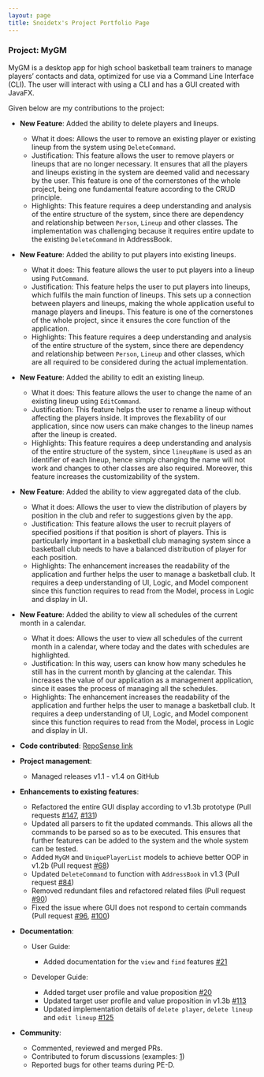 ```yaml
---
layout: page
title: Snoidetx's Project Portfolio Page
---
```

### Project: MyGM

MyGM is a desktop app for high school basketball team trainers to manage players’ contacts and data, optimized for use
via a Command Line Interface (CLI). The user will interact with using a CLI and has a GUI created with JavaFX.

Given below are my contributions to the project:

* **New Feature**: Added the ability to delete players and lineups.
  * What it does: Allows the user to remove an existing player or existing lineup from the system using `DeleteCommand`.
  * Justification: This feature allows the user to remove players or lineups that are no longer necessary. It ensures that all the players and lineups existing in the system are deemed valid and necessary by the user. This feature is one of the cornerstones of the whole project, being one fundamental feature according to the CRUD principle.
  * Highlights: This feature requires a deep understanding and analysis of the entire structure of the system, since there are dependency and relationship between `Person`, `Lineup` and other classes. The implementation was challenging because it requires entire update to the existing `DeleteCommand` in AddressBook.

* **New Feature**: Added the ability to put players into existing lineups.
  * What it does: This feature allows the user to put players into a lineup using `PutCommand`. 
  * Justification: This feature helps the user to put players into lineups, which fulfils the main function of lineups. This sets up a connection between players and lineups, making the whole application useful to manage players and lineups. This feature is one of the cornerstones of the whole project, since it ensures the core function of the application.
  * Highlights: This feature requires a deep understanding and analysis of the entire structure of the system, since there are dependency and relationship between `Person`, `Lineup` and other classes, which are all required to be considered during the actual implementation.

* **New Feature**: Added the ability to edit an existing lineup.
  * What it does: This feature allows the user to change the name of an existing lineup using `EditCommand`.
  * Justification: This feature helps the user to rename a lineup without affecting the players inside. It improves the flexability of our application, since now users can make changes to the lineup names after the lineup is created. 
  * Highlights: This feature requires a deep understanding and analysis of the entire structure of the system, since `lineupName` is used as an identifier of each lineup, hence simply changing the name will not work and changes to other classes are also required. Moreover, this feature increases the customizability of the system.

* **New Feature**: Added the ability to view aggregated data of the club.
  * What it does: Allows the user to view the distribution of players by position in the club and refer to suggestions given by the app.
  * Justification: This feature allows the user to recruit players of specified positions if that position is short of players. This is particularly important in a basketball club managing system since a basketball club needs to have a balanced distribution of player for each position.
  * Highlights: The enhancement increases the readability of the application and further helps the user to manage a basketball club. It requires a deep understanding of UI, Logic, and Model component since this function requires to read from the Model, process in Logic and display in UI.

* **New Feature**: Added the ability to view all schedules of the current month in a calendar.
  * What it does: Allows the user to view all schedules of the current month in a calendar, where today and the dates with schedules are highlighted.
  * Justification: In this way, users can know how many schedules he still has in the current month by glancing at the calendar. This increases the value of our application as a management application, since it eases the process of managing all the schedules.
  * Highlights: The enhancement increases the readability of the application and further helps the user to manage a basketball club. It requires a deep understanding of UI, Logic, and Model component since this function requires to read from the Model, process in Logic and display in UI.

* **Code contributed**: [RepoSense link](https://nus-cs2103-ay2122s2.github.io/tp-dashboard/?search=&sort=groupTitle&sortWithin=title&timeframe=commit&mergegroup=&groupSelect=groupByRepos&breakdown=true&checkedFileTypes=docs~functional-code~test-code~other&since=2022-02-18&tabOpen=true&tabType=authorship&tabAuthor=snoidetx&tabRepo=AY2122S2-CS2103-F09-1%2Ftp%5Bmaster%5D&authorshipIsMergeGroup=false&authorshipFileTypes=docs~functional-code~test-code&authorshipIsBinaryFileTypeChecked=false)

* **Project management**:
  * Managed releases v1.1 - v1.4 on GitHub

* **Enhancements to existing features**:
  * Refactored the entire GUI display according to v1.3b prototype (Pull requests [#147](https://github.com/AY2122S2-CS2103-F09-1/tp/pull/147), [#131](https://github.com/AY2122S2-CS2103-F09-1/tp/pull/131))
  * Updated all parsers to fit the updated commands. This allows all the commands to be parsed so as to be executed. This ensures that further features can be added to the system and the whole system can be tested.
  * Added `MyGM` and `UniquePlayerList` models to achieve better OOP in v1.2b (Pull request [#68](https://github.com/AY2122S2-CS2103-F09-1/tp/pull/68))
  * Updated `DeleteCommand` to function with `AddressBook` in v1.3 (Pull request [#84](https://github.com/AY2122S2-CS2103-F09-1/tp/pull/84))
  * Removed redundant files and refactored related files (Pull request [#90](https://github.com/AY2122S2-CS2103-F09-1/tp/pull/90))
  * Fixed the issue where GUI does not respond to certain commands (Pull request [#96](https://github.com/AY2122S2-CS2103-F09-1/tp/pull/96), [#100](https://github.com/AY2122S2-CS2103-F09-1/tp/pull/100))
  
* **Documentation**:
  * User Guide:
    * Added documentation for the `view` and `find` features [#21](https://github.com/AY2122S2-CS2103-F09-1/tp/pull/21)
  
  * Developer Guide:
    * Added target user profile and value proposition [#20](https://github.com/AY2122S2-CS2103-F09-1/tp/pull/20)
    * Updated target user profile and value proposition in v1.3b [#113](https://github.com/AY2122S2-CS2103-F09-1/tp/pull/113)
    * Updated implementation details of `delete player`, `delete lineup` and `edit lineup` [#125](https://github.com/AY2122S2-CS2103-F09-1/tp/pull/125)

* **Community**:
  * Commented, reviewed and merged PRs.
  * Contributed to forum discussions (examples: [1](https://github.com/nus-cs2103-AY2122S2/forum/issues/159))
  * Reported bugs for other teams during PE-D.
